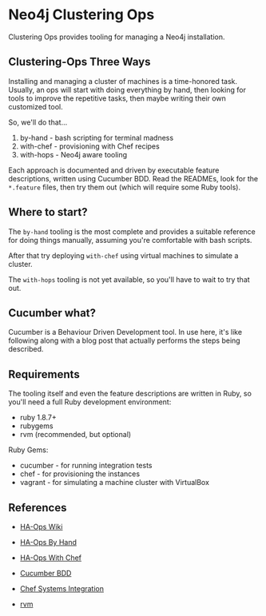 Neo4j Clustering Ops
====================

Clustering Ops provides tooling for managing a Neo4j installation.

Clustering-Ops Three Ways
-----------------

Installing and managing a cluster of machines is a time-honored task. Usually,
an ops will start with doing everything by hand, then looking for tools to
improve the repetitive tasks, then maybe writing their own customized tool.

So, we'll do that...

1. by-hand - bash scripting for terminal madness
2. with-chef - provisioning with Chef recipes
3. with-hops - Neo4j aware tooling

Each approach is documented and driven by executable feature descriptions,
written using Cucumber BDD. Read the READMEs, look for the `*.feature` files,
then try them out (which will require some Ruby tools).

Where to start?
---------------

The `by-hand` tooling is the most complete and provides a suitable reference
for doing things manually, assuming you're comfortable with bash scripts.

After that try deploying `with-chef` using virtual machines to simulate
a cluster.

The `with-hops` tooling is not yet available, so you'll have to wait to try that
out.

Cucumber what?
--------------

Cucumber is a Behaviour Driven Development tool. In use here, it's like
following along with a blog post that actually performs the steps being
described.

Requirements
------------

The tooling itself and even the feature descriptions are written in Ruby,
so you'll need a full Ruby development environment:

* ruby 1.8.7+
* rubygems
* rvm (recommended, but optional)

Ruby Gems:

* cucumber - for running integration tests
* chef - for provisioning the instances
* vagrant - for simulating a machine cluster with VirtualBox

References
----------

* [HA-Ops Wiki](https://github.com/akollegger/ha-ops/wiki)
* [HA-Ops By Hand](https://github.com/akollegger/ha-ops/wiki/By-hand)
* [HA-Ops With Chef](https://github.com/akollegger/ha-ops/wiki/With-chef)

* [Cucumber BDD](http://cukes.info)
* [Chef Systems Integration](http://www.opscode.com/)
* [rvm](http://rvm.beginrescueend.com/)
